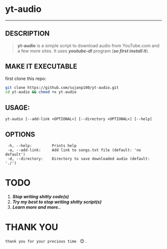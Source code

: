# yt-audio
---
## DESCRIPTION
> **yt-audio** is a simple script to download audio from YouTube.com and a few more sites. It uses **_youtube-dl_** program (**_so first install it_**).
## MAKE IT EXECUTABLE
first clone this repo:
```bash
git clone https://github.com/sujanp100/yt-audio.git
cd yt-audio && chmod +x yt-audio
```

## USAGE:
```
yt-audio [--add-link <OPTIONAL>] [--directory <OPTIONAL>] [--help]
```
## OPTIONS
```
 -h, --help:         Prints help
 -a, --add-link:     Add link to songs.txt file (default: 'no default')
 -d, --directory:    Directory to save downloaded audio (default: './')	
```
# TODO
1. **_Stop writing shitty code(s)_**
2. **_Try my best to stop writing shitty script(s)_**
3. **_Learn more and more.._**
# THANK YOU
`thank you for your precious time ` :blush: .

